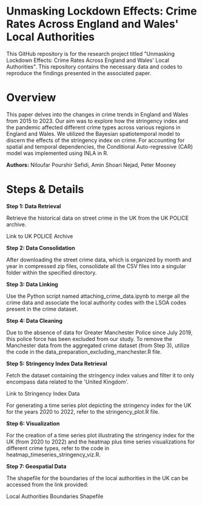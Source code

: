# Unmasking Lockdown Effects: Crime Rates Across England and Wales' Local Authorities
This GitHub repository is for the research project titled "Unmasking Lockdown Effects: Crime Rates Across England and Wales' Local Authorities". This repository contains the necessary data and codes to reproduce the findings presented in the associated paper.

# Overview 
This paper delves into the changes in crime trends in England and Wales from 2015 to 2023. Our aim was to explore how the stringency index and the pandemic affected different crime types across various regions in England and Wales. We utilized the Bayesian spatiotemporal model to discern the effects of the stringency index on crime. For accounting for spatial and temporal dependencies, the Conditional Auto-regressive (CAR) model was implemented using INLA in R.

**Authors:** Niloufar Pourshir Sefidi, Amin Shoari Nejad, Peter Mooney



# Steps & Details
**Step 1: Data Retrieval**


Retrieve the historical data on street crime in the UK from the UK POLICE archive.

Link to UK POLICE Archive

**Step 2: Data Consolidation**


After downloading the street crime data, which is organized by month and year in compressed zip files, consolidate all the CSV files into a singular folder within the specified directory.

**Step 3: Data Linking**


Use the Python script named attaching_crime_data.ipynb to merge all the crime data and associate the local authority codes with the LSOA codes present in the crime dataset.

**Step 4: Data Cleaning**


Due to the absence of data for Greater Manchester Police since July 2019, this police force has been excluded from our study. To remove the Manchester data from the aggregated crime dataset (from Step 3), utilize the code in the data_preparation_excluding_manchester.R file.

**Step 5: Stringency Index Data Retrieval**


Fetch the dataset containing the stringency index values and filter it to only encompass data related to the 'United Kingdom'.

Link to Stringency Index Data

For generating a time series plot depicting the stringency index for the UK for the years 2020 to 2022, refer to the stringency_plot.R file.

**Step 6: Visualization**


For the creation of a time series plot illustrating the stringency index for the UK (from 2020 to 2022) and the heatmap plus time series visualizations for different crime types, refer to the code in heatmap_timeseries_stringency_viz.R.

**Step 7: Geospatial Data**


The shapefile for the boundaries of the local authorities in the UK can be accessed from the link provided:

Local Authorities Boundaries Shapefile

